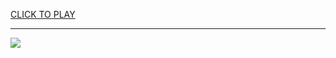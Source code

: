 
<a href="https://premium76.site?title=n_game_unblocked&ref=13M">CLICK TO PLAY</a></h3>
<hr>

<a href="https://premium76.site?title=n_game_unblocked&ref=13M"><img src="https://clearcache.store/games.png"></a>



